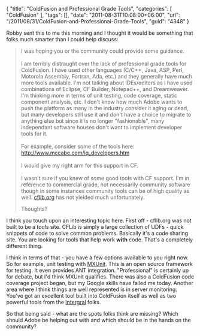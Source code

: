 {
	"title": "ColdFusion and Professional Grade Tools",
	"categories": [
		"ColdFusion"
	],
	"tags": [],
	"date": "2011-08-31T10:08:00+06:00",
	"url": "/2011/08/31/ColdFusion-and-Professional-Grade-Tools",
	"guid": "4348"
}

Robby sent this to me this morning and I thought it would be something that folks much smarter than I could help discuss:

<blockquote>
I was hoping you or the community could provide some guidance. 
<br/><br/>
I am terribly distraught over the lack of professional grade tools for ColdFusion.  I have used other
languages (C/C++, Java, ASP, Perl, Motorola Assembly, Fortran, Ada, etc.) and they generally have much
more tools available.  I'm not talking about IDEs/editors as I have used combinations of Eclipse, CF Builder,
Notepad++, and Dreamweaver.  I'm thinking more in terms of unit testing, code coverage, static component analysis,
etc.  I don't know how much Adobe wants to push the platform as many in the industry consider it aging or dead, but many developers still use it and don't have a choice to  migrate to anything else but since it is no longer "fashionable", many independant software houses don't want to implement developer tools for it.
<br/><br/>
For example, consider some of the tools here:
<a href="http://www.mccabe.com/iq_developers.htm">http://www.mccabe.com/iq_developers.htm</a>
<br><br/>
I would give my right arm for this support in CF.<br/><br/>
I wasn't sure if you knew of some good tools with CF support.  I'm in reference to commercial grade, not
necessarily community software though in some instances community tools can be of high quality as well.  <a href="http://www.cflib.org">cflib.org</a> has not yielded much unfortunately.

Thoughts?
</blockquote>
<!--more-->
I think you touch upon an interesting topic here. First off - cflib.org was not built to be a tools site. CFLib is simply a large collection of UDFs - quick snippets of code to solve common problems. Basically it's a code sharing site. You are looking for tools that help work <b>with</b> code. That's a completely different thing.

I think in terms of that - you have a few options available to you right now. So for example, unit testing with <a href="http://www.mxunit.org">MXUnit</a>. This is an open source framework for testing. It even provides ANT integration. "Professional" is certainly up for debate, but I'd think MXUnit qualifies. There was also a ColdFusion code coverage project began, but my Google skills have failed me today. Another area where I think things are well represented is in server monitoring. You've got an excellent tool built into ColdFusion itself as well as two powerful tools from the <a href="http://www.fusion-reactor.com/fr/">Intergral</a> folks. 

So that being said - what are the spots folks think are missing? Which should Adobe be helping out with and which should be in the hands on the community?